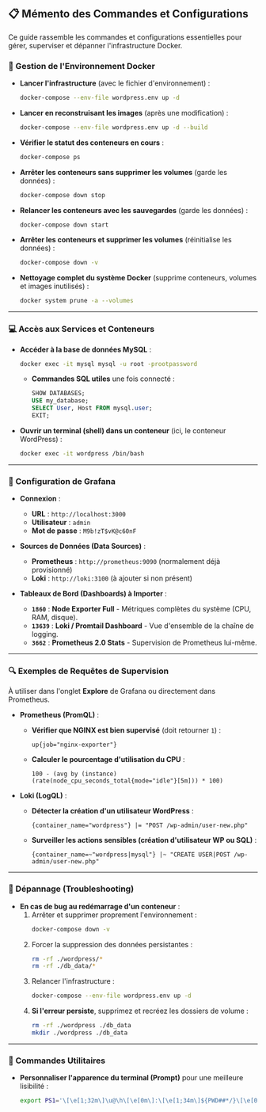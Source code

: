 ## 📋 Mémento des Commandes et Configurations

Ce guide rassemble les commandes et configurations essentielles pour gérer, superviser et dépanner l'infrastructure Docker.

### 🚀 Gestion de l'Environnement Docker

  * **Lancer l'infrastructure** (avec le fichier d'environnement) :

    ```bash
    docker-compose --env-file wordpress.env up -d
    ```

  * **Lancer en reconstruisant les images** (après une modification) :

    ```bash
    docker-compose --env-file wordpress.env up -d --build
    ```

  * **Vérifier le statut des conteneurs en cours** :

    ```bash
    docker-compose ps
    ```

 * **Arrêter les conteneurs sans supprimer les volumes** (garde les données) :

    ```bash
    docker-compose down stop
    ```

 * **Relancer les conteneurs avec les sauvegardes** (garde les données) :

    ```bash
    docker-compose down start
    ```

  * **Arrêter les conteneurs et supprimer les volumes** (réinitialise les données) :

    ```bash
    docker-compose down -v
    ```

  * **Nettoyage complet du système Docker** (supprime conteneurs, volumes et images inutilisés) :

    ```bash
    docker system prune -a --volumes
    ```

-----

### 💻 Accès aux Services et Conteneurs

  * **Accéder à la base de données MySQL** :

    ```bash
    docker exec -it mysql mysql -u root -prootpassword
    ```

      * **Commandes SQL utiles** une fois connecté :
        ```sql
        SHOW DATABASES;
        USE my_database;
        SELECT User, Host FROM mysql.user;
        EXIT;
        ```

  * **Ouvrir un terminal (shell) dans un conteneur** (ici, le conteneur WordPress) :

    ```bash
    docker exec -it wordpress /bin/bash
    ```

-----

### 🎨 Configuration de Grafana

  * **Connexion** :

      * **URL** : `http://localhost:3000`
      * **Utilisateur** : `admin`
      * **Mot de passe** : `M9b!zT$vK@c60nF`

  * **Sources de Données (Data Sources)** :

      * **Prometheus** : `http://prometheus:9090` (normalement déjà provisionné)
      * **Loki** : `http://loki:3100` (à ajouter si non présent)

  * **Tableaux de Bord (Dashboards) à Importer** :

      * **`1860`** : **Node Exporter Full** - Métriques complètes du système (CPU, RAM, disque).
      * **`13639`** : **Loki / Promtail Dashboard** - Vue d'ensemble de la chaîne de logging.
      * **`3662`** : **Prometheus 2.0 Stats** - Supervision de Prometheus lui-même.

-----

### 🔍 Exemples de Requêtes de Supervision

À utiliser dans l'onglet **Explore** de Grafana ou directement dans Prometheus.

  * **Prometheus (PromQL)** :

      * **Vérifier que NGINX est bien supervisé** (doit retourner `1`) :
        ```promql
        up{job="nginx-exporter"}
        ```
      * **Calculer le pourcentage d'utilisation du CPU** :
        ```promql
        100 - (avg by (instance) (rate(node_cpu_seconds_total{mode="idle"}[5m])) * 100)
        ```

  * **Loki (LogQL)** :

      * **Détecter la création d'un utilisateur WordPress** :
        ```logql
        {container_name="wordpress"} |= "POST /wp-admin/user-new.php"
        ```
      * **Surveiller les actions sensibles (création d'utilisateur WP ou SQL)** :
        ```logql
        {container_name=~"wordpress|mysql"} |~ "CREATE USER|POST /wp-admin/user-new.php"
        ```

-----

### 🐛 Dépannage (Troubleshooting)

  * **En cas de bug au redémarrage d'un conteneur** :
    1.  Arrêter et supprimer proprement l'environnement :
        ```bash
        docker-compose down -v
        ```
    2.  Forcer la suppression des données persistantes :
        ```bash
        rm -rf ./wordpress/*
        rm -rf ./db_data/*
        ```
    3.  Relancer l'infrastructure :
        ```bash
        docker-compose --env-file wordpress.env up -d
        ```
    4.  **Si l'erreur persiste**, supprimez et recréez les dossiers de volume :
        ```bash
        rm -rf ./wordpress ./db_data
        mkdir ./wordpress ./db_data
        ```

-----

### 🔧 Commandes Utilitaires

  * **Personnaliser l'apparence du terminal (Prompt)** pour une meilleure lisibilité :
    ```bash
    export PS1='\[\e[1;32m\]\u@\h\[\e[0m\]:\[\e[1;34m\]${PWD##*/}\[\e[0m\]\[\e[1;32m\]\$\[\e[0m\] '
    ```


